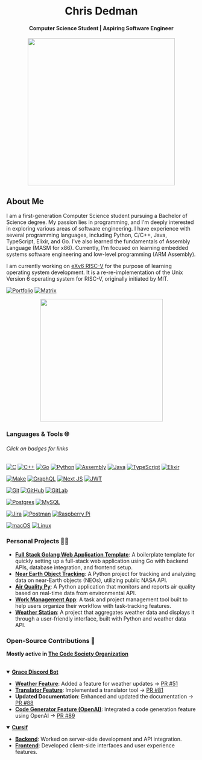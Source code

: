 <h1 align="center">Chris Dedman</h1>
<h4 align="center">Computer Science Student | Aspiring Software Engineer</h4>


<p align="center">
  <img width="390" src="https://github-readme-stats.vercel.app/api?username=chrisdedman&show_icons=true&theme=github_dark&hide_border=true&show_owner=true">
<!--   <img width="390" src="https://github-readme-streak-stats.herokuapp.com/?user=chrisdedman&theme=github_dark-blue&hide_border=true" /> -->
</p>

## About Me
I am a first-generation Computer Science student pursuing a Bachelor of Science degree. My passion lies in programming, and I'm deeply interested in exploring various areas of software engineering. I have experience with several programming languages, including Python, C/C++, Java, TypeScript, Elixir, and Go. I've also learned the fundamentals of Assembly Language (MASM for x86). Currently, I'm focused on learning embedded systems software engineering and low-level programming (ARM Assembly).

I am currently working on [eXv6 RISC-V](https://github.com/chrisdedman/eXv6_RISC-V) for the purpose of learning operating system development. It is a re-re-implementation of the Unix Version 6 operating system for RISC-V, originally initiated by MIT.

[![Portfolio](https://img.shields.io/badge/Portfolio-%23000000.svg?style=for-the-badge&logo=firefox&logoColor=#FF7139)](https://chrisdedman.vercel.app) [![Matrix](https://img.shields.io/badge/Matrix-%23181717.svg?style=for-the-badge&logo=matrix&logoColor=white)](https://matrix.to/#/!fNvPVlkWbUkMKOZijg:matrix.org)

<p align="center">
  <img width="325" src="https://github-readme-stats.vercel.app/api/top-langs/?username=chrisdedman&layout=compact&langs_count=9&hide=javascript,html,css&theme=github_dark&hide_border=true&show_owner=true" />
</p>

### Languages & Tools 🌐 
###### Click on badges for links
[![C](https://img.shields.io/badge/c-%2300599C.svg?style=for-the-badge&logo=c&logoColor=white)](https://en.cppreference.com/w/c/language) [![C++](https://img.shields.io/badge/c++-%2300599C.svg?style=for-the-badge&logo=c%2B%2B&logoColor=white)](https://isocpp.org/) [![Go](https://img.shields.io/badge/go-%2300ADD8.svg?style=for-the-badge&logo=go&logoColor=white)](https://go.dev) [![Python](https://img.shields.io/badge/python-3670A0?style=for-the-badge&logo=python&logoColor=ffdd54)](https://www.python.org/) [![Assembly](https://img.shields.io/badge/assembly%20-%23000000.svg?style=for-the-badge&logo=arm&logoColor=white)](https://armasm.com/) [![Java](https://img.shields.io/badge/java-%23ED8B00.svg?style=for-the-badge&logo=openjdk&logoColor=white)](https://www.java.com/) [![TypeScript](https://img.shields.io/badge/typescript-%23007ACC.svg?style=for-the-badge&logo=typescript&logoColor=white)](https://www.typescriptlang.org/) [![Elixir](https://img.shields.io/badge/elixir-%234B275F.svg?style=for-the-badge&logo=elixir&logoColor=white)](https://elixir-lang.org/) 

[![Make](https://img.shields.io/badge/-Make-4E9A06?style=for-the-badge&logo=gnu&logoColor=white)](https://www.gnu.org/software/make/) [![GraphQL](https://img.shields.io/badge/-GraphQL-E10098?style=for-the-badge&logo=graphql&logoColor=white)](https://graphql.org/) [![Next JS](https://img.shields.io/badge/Next-black?style=for-the-badge&logo=next.js&logoColor=white)](https://nextjs.org/) [![JWT](https://img.shields.io/badge/JWT-black?style=for-the-badge&logo=JSON%20web%20tokens)](https://jwt.io/)

[![Git](https://img.shields.io/badge/git-%23F05033.svg?style=for-the-badge&logo=git&logoColor=white)](https://git-scm.com/) [![GitHub](https://img.shields.io/badge/github-%23121011.svg?style=for-the-badge&logo=github&logoColor=white)](https://github.com/) [![GitLab](https://img.shields.io/badge/gitlab-%23181717.svg?style=for-the-badge&logo=gitlab&logoColor=white)](https://gitlab.com/)

[![Postgres](https://img.shields.io/badge/postgres-%23316192.svg?style=for-the-badge&logo=postgresql&logoColor=white)](https://www.postgresql.org/) [![MySQL](https://img.shields.io/badge/mysql-4479A1.svg?style=for-the-badge&logo=mysql&logoColor=white)](https://www.mysql.com/)

[![Jira](https://img.shields.io/badge/jira-%230A0FFF.svg?style=for-the-badge&logo=jira&logoColor=white)](https://www.atlassian.com/software/jira) [![Postman](https://img.shields.io/badge/Postman-FF6C37?style=for-the-badge&logo=postman&logoColor=white)](https://www.postman.com/) [![Raspberry Pi](https://img.shields.io/badge/-RaspberryPi-C51A4A?style=for-the-badge&logo=Raspberry-Pi)](https://www.raspberrypi.org/)

[![macOS](https://img.shields.io/badge/mac%20os-000000?style=for-the-badge&logo=macos&logoColor=F0F0F0)](https://www.apple.com/macos/) [![Linux](https://img.shields.io/badge/Linux-FCC624?style=for-the-badge&logo=linux&logoColor=black)](https://www.linux.org/)

### Personal Projects 👨‍💻
- **[Full Stack Golang Web Application Template](https://github.com/chrisdedman/Golang-Web-App)**: A boilerplate template for quickly setting up a full-stack web application using Go with backend APIs, database integration, and frontend setup.
- **[Near Earth Object Tracking](https://github.com/chrisdedman/py-neo)**: A Python project for tracking and analyzing data on near-Earth objects (NEOs), utilizing public NASA API.
- **[Air Quality Py](https://github.com/chrisdedman/air_quality)**: A Python application that monitors and reports air quality based on real-time data from environmental API.
- **[Work Management App](https://github.com/chrisdedman/work_management)**: A task and project management tool built to help users organize their workflow with task-tracking features.
- **[Weather Station](https://github.com/chrisdedman/weather_station)**: A project that aggregates weather data and displays it through a user-friendly interface, built with Python and weather data API.


### Open-Source Contributions 🧰
**Mostly active in [The Code Society Organization](https://github.com/Code-Society-Lab)**

<br>

<details open>
  <summary><strong><a href="https://github.com/Code-Society-Lab/grace">Grace Discord Bot</a></strong></summary>
  
  - **[Weather Feature](https://github.com/Code-Society-Lab/grace/blob/main/bot/extensions/weather_cog.py)**: Added a feature for weather updates -> [PR #51](https://github.com/Code-Society-Lab/grace/pull/51)
  - **[Translator Feature](https://github.com/Code-Society-Lab/grace/blob/main/bot/extensions/translator_cog.py)**: Implemented a translator tool -> [PR #81](https://github.com/Code-Society-Lab/grace/pull/81)
  - **Updated Documentation**: Enhanced and updated the documentation -> [PR #88](https://github.com/Code-Society-Lab/grace/pull/88)
  - **[Code Generator Feature (OpenAI)](https://github.com/Code-Society-Lab/grace/blob/main/bot/extensions/code_generator_cog.py)**: Integrated a code generation feature using OpenAI -> [PR #89](https://github.com/Code-Society-Lab/grace/pull/89)
</details>

<details open>
  <summary><strong><a href="https://github.com/Code-Society-Lab/cursif">Cursif</a></strong></summary>
  
  - **[Backend](https://github.com/Code-Society-Lab/cursif-backend)**: Worked on server-side development and API integration.
  - **[Frontend](https://github.com/Code-Society-Lab/cursif-web)**: Developed client-side interfaces and user experience features.
</details>

